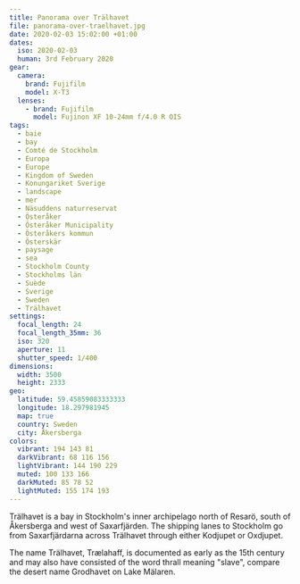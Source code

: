 ```yaml
---
title: Panorama over Trälhavet
file: panorama-over-traelhavet.jpg
date: 2020-02-03 15:02:00 +01:00
dates:
  iso: 2020-02-03
  human: 3rd February 2020
gear:
  camera:
    brand: Fujifilm
    model: X-T3
  lenses:
    - brand: Fujifilm
      model: Fujinon XF 10-24mm f/4.0 R OIS
tags:
  - baie
  - bay
  - Comté de Stockholm
  - Europa
  - Europe
  - Kingdom of Sweden
  - Konungariket Sverige
  - landscape
  - mer
  - Näsuddens naturreservat
  - Österåker
  - Österåker Municipality
  - Österåkers kommun
  - Österskär
  - paysage
  - sea
  - Stockholm County
  - Stockholms län
  - Suède
  - Sverige
  - Sweden
  - Trälhavet
settings:
  focal_length: 24
  focal_length_35mm: 36
  iso: 320
  aperture: 11
  shutter_speed: 1/400
dimensions:
  width: 3500
  height: 2333
geo:
  latitude: 59.45859083333333
  longitude: 18.297981945
  map: true
  country: Sweden
  city: Åkersberga
colors:
  vibrant: 194 143 81
  darkVibrant: 68 116 156
  lightVibrant: 144 190 229
  muted: 100 133 166
  darkMuted: 85 78 52
  lightMuted: 155 174 193
---
```


Trälhavet is a bay in Stockholm's inner archipelago north of Resarö, south of Åkersberga and west of Saxarfjärden. The shipping lanes to Stockholm go from Saxarfjärdarna across Trälhavet through either Kodjupet or Oxdjupet.

The name Trälhavet, Trælahaff, is documented as early as the 15th century and may also have consisted of the word thrall meaning "slave", compare the desert name Grodhavet on Lake Mälaren.
